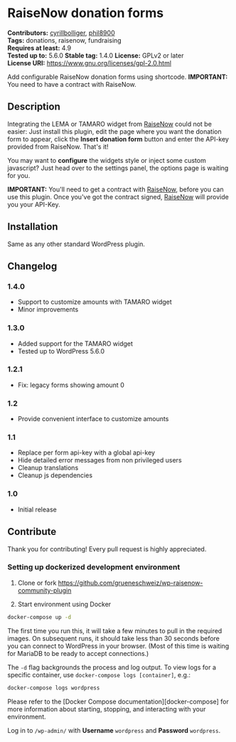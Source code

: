 # RaiseNow donation forms #
**Contributors:** [cyrillbolliger](https://profiles.wordpress.org/cyrillbolliger), [phil8900](https://github.com/phil8900/)  
**Tags:** donations, raisenow, fundraising  
**Requires at least:** 4.9  
**Tested up to:** 5.6.0
**Stable tag:** 1.4.0
**License:** GPLv2 or later  
**License URI:** https://www.gnu.org/licenses/gpl-2.0.html  

Add configurable RaiseNow donation forms using shortcode.
**IMPORTANT:** You need to have a contract with RaiseNow.  

## Description ##

Integrating the LEMA or TAMARO widget from [RaiseNow](https://raisenow.com/) could not be easier: Just install this plugin,
edit the page where you want the donation form to appear, click the **Insert donation form** button and enter the
API-key provided from RaiseNow. That's it!

You may want to **configure** the widgets style or inject some custom javascript? Just head over to the settings panel,
the options page is waiting for you.

**IMPORTANT:** You'll need to get a contract with [RaiseNow](https://raisenow.com/), before you can use this plugin.
Once you've got the contract signed, [RaiseNow](https://raisenow.com/) will provide you your API-Key.

## Installation ##

Same as any other standard WordPress plugin.

## Changelog ##

### 1.4.0 ###
* Support to customize amounts with TAMARO widget
* Minor improvements

### 1.3.0 ###
* Added support for the TAMARO widget
* Tested up to WordPress 5.6.0

### 1.2.1 ###
* Fix: legacy forms showing amount 0 

### 1.2 ###
* Provide convenient interface to customize amounts

### 1.1 ###
* Replace per form api-key with a global api-key
* Hide detailed error messages from non privileged users
* Cleanup translations
* Cleanup js dependencies

### 1.0 ###
* Initial release

## Contribute ##

Thank you for contributing! Every pull request is highly appreciated.

### Setting up dockerized development environment

1. Clone or fork https://github.com/grueneschweiz/wp-raisenow-community-plugin

2. Start environment using Docker

```sh
docker-compose up -d
```

The first time you run this, it will take a few minutes to pull in the required
images. On subsequent runs, it should take less than 30 seconds before you can
connect to WordPress in your browser. (Most of this time is waiting for MariaDB
to be ready to accept connections.)

The `-d` flag backgrounds the process and log output. To view logs for a
specific container, use `docker-compose logs [container]`, e.g.:

```sh
docker-compose logs wordpress
```

Please refer to the [Docker Compose documentation][docker-compose] for more
information about starting, stopping, and interacting with your environment.

Log in to `/wp-admin/` with **Username** `wordpress` and **Password** `wordpress`.